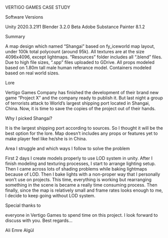 

VERTIGO GAMES CASE STUDY

Software Versions

Unity 2020.3.21f1
Blender 3.2.0 Beta
Adobe Substance Painter 8.1.2




Summary

A map design which named “Shangai” based on fy_iceworld map layout, under 100k total polycount (around 95k).
All textures are at the size 4096x4096, except lightmaps.
“Resources” folder includes all “.blend” files. Due to high file sizes, “.spp” files uploaded to GDrive.
All props modeled based on 1.80m tall male human referance model. Containers modeled based on real world sizes.



Lore

Vertigo Games Company has finished the development of their brand new game “Project X” and the company ready to publish it. But last night a group of terrorists attack to World’s largest shipping port located in Shangai, China. Now, it is time to save the copies of the project out of their hands.



Why I picked Shangai?

It is the largest shipping port according to sources. So I thought it will be the best option for the lore. Map doesn’t includes any props or features yet to make player feel like he/she is in China. 



Area I struggle and which ways I follow to solve the problem

First 2 days I create models properly to use LOD system in unity. After I finish modeling and texturing processes, I start to arrange lighting setup. 
Then I came across lots of shading problems while baking lightmaps because of LOD. Then I bake lights with a non-proper way that I personally won’t use on projects. 
This time, everything is working but rearranging something in the scene is became a really time consuming process.
Then finally, since the map is relatively small and frame rates looks enough to me, I decide to keep going without LOD system.



Special thanks to

everyone in Vertigo Games to spend time on this project. I look forward to discuss with you.
Best regards...

Ali Emre Algül
